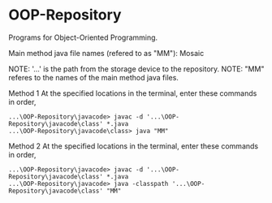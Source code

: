 # OOP-Repository

Programs for Object-Oriented Programming.

Main method java file names (refered to as "MM"):
	Mosaic

NOTE: '...' is the path from the storage device to the repository.
NOTE: "MM" referes to the names of the main method java files.


Method 1
At the specified locations in the terminal, enter these commands in order,

	...\OOP-Repository\javacode> javac -d '...\OOP-Repository\javacode\class' *.java
	...\OOP-Repository\javacode\class> java "MM"


Method 2
At the specified locations in the terminal, enter these commands in order,

	...\OOP-Repository\javacode> javac -d '...\OOP-Repository\javacode\class' *.java
	...\OOP-Repository\javacode> java -classpath '...\OOP-Repository\javacode\class' "MM"